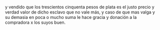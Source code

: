 y vendido que los trescientos cinquenta pesos de plata es el justo precio y verdad valor de dicho esclavo que no vale más, y caso de que mas valga y su demasia en poca o mucho suma le hace gracia y donación a la compradora x los suyos buen.